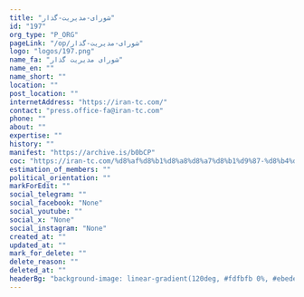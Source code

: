 ```yaml
---
title: "شورای-مدیریت-گذار"
id: "197"
org_type: "P_ORG"
pageLink: "/op/شورای-مدیریت-گذار"
logo: "logos/197.png"
name_fa: "شورای مدیریت گذار"
name_en: ""
name_short: ""
location: ""
post_location: ""
internetAddress: "https://iran-tc.com/"
contact: "press.office-fa@iran-tc.com"
phone: ""
about: ""
expertise: ""
history: ""
manifest: "https://archive.is/b0bCP"
coc: "https://iran-tc.com/%d8%af%d8%b1%d8%a8%d8%a7%d8%b1%d9%87-%d8%b4%d9%88%d8%b1%d8%a7%db%8c-%d9%85%d8%af%db%8c%d8%b1%db%8c%d8%aa-%da%af%d8%b0%d8%a7%d8%b1/"
estimation_of_members: ""
political_orientation: ""
markForEdit: ""
social_telegram: ""
social_facebook: "None"
social_youtube: ""
social_x: "None"
social_instagram: "None"
created_at: ""
updated_at: ""
mark_for_delete: ""
delete_reason: ""
deleted_at: ""
headerBg: "background-image: linear-gradient(120deg, #fdfbfb 0%, #ebedee 100%);"
---
```

